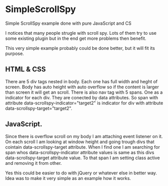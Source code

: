 # SimpleScrollSpy
Simple ScrollSpy example done with pure JavaScript and CS

I notices that many people strugle with scroll spy. Lots of them try to 
use some existing plugin but in the end get more problems then benefit. 

This very simple example probably could be done better, but it will fit 
its purpose.

## HTML & CSS
There are 5 div tags nested in body. Each one has full width and heght of
screen. Body has auto height with auto overflow so if the content is larger 
than screen it will get an scroll. There is also nav tag with 5 spans. One 
as a indicator for each div. They are conected by data attributes. So 
span with attribute data-scrollspy-indicator="target2" is indicator for
div with attribute data-scrollspy-target="target2". 

## JavaScript.
Since there is overflow scroll on my body I am attaching event listener on it. 
On each scroll I am looking at window height and going trough divs
that cointain data-scrollspy-target attribute. When I find one I am 
searching for span whos data-scrollspy-indicator attribute values
is same as this divs data-scrollspy-target attribute value. To that 
span I am setting class active and removing it from other.

Yes this could be easier to do with jQuery or whatever else in better way. 
Idea was to make it very simple as an example how it works.